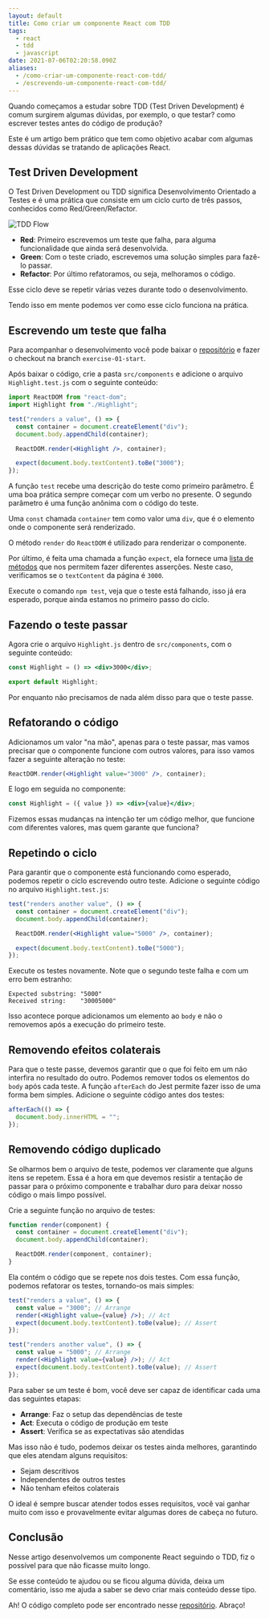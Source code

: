 ```yaml
---
layout: default
title: Como criar um componente React com TDD
tags:
  - react
  - tdd
  - javascript
date: 2021-07-06T02:20:58.090Z
aliases:
  - /como-criar-um-componente-react-com-tdd/
  - /escrevendo-um-componente-react-com-tdd/
---
```

Quando começamos a estudar sobre TDD (Test Driven Development) é comum surgirem algumas dúvidas, por exemplo, o que testar? como escrever testes antes do código de produção?

Este é um artigo bem prático que tem como objetivo acabar com algumas dessas dúvidas se tratando de aplicações React.

## Test Driven Development

O Test Driven Development ou TDD significa Desenvolvimento Orientado a Testes e é uma prática que consiste em um ciclo curto de três passos, conhecidos como Red/Green/Refactor.

![TDD Flow](https://miro.medium.com/max/475/1*5IFu-XBsbzobAK3UxIOq4Q.png)

- **Red**: Primeiro escrevemos um teste que falha, para alguma funcionalidade que ainda será desenvolvida.
- **Green**: Com o teste criado, escrevemos uma solução simples para fazê-lo passar.
- **Refactor**: Por último refatoramos, ou seja, melhoramos o código.

Esse ciclo deve se repetir várias vezes durante todo o desenvolvimento.

Tendo isso em mente podemos ver como esse ciclo funciona na prática.

## Escrevendo um teste que falha

Para acompanhar o desenvolvimento você pode baixar o [repositório](https://github.com/felipecesr/react-com-tdd-na-pratica/tree/master) e fazer o checkout na branch `exercise-01-start`.

Após baixar o código, crie a pasta `src/components` e adicione o arquivo `Highlight.test.js` com o seguinte conteúdo:

```jsx
import ReactDOM from "react-dom";
import Highlight from "./Highlight";

test("renders a value", () => {
  const container = document.createElement("div");
  document.body.appendChild(container);

  ReactDOM.render(<Highlight />, container);

  expect(document.body.textContent).toBe("3000");
});
```

A função `test` recebe uma descrição do teste como primeiro parâmetro. É uma boa prática sempre começar com um verbo no presente. O segundo parâmetro é uma função anônima com o código do teste.

Uma `const` chamada `container` tem como valor uma `div`, que é o elemento onde o componente será renderizado.

O método `render` do `ReactDOM` é utilizado para renderizar o componente.

Por último, é feita uma chamada a função `expect`, ela fornece uma [lista de métodos](https://jestjs.io/docs/expect#methods) que nos permitem fazer diferentes asserções. Neste caso, verificamos se o `textContent` da página é `3000`.

Execute o comando `npm test`, veja que o teste está falhando, isso já era esperado, porque ainda estamos no primeiro passo do ciclo.

## Fazendo o teste passar

Agora crie o arquivo `Highlight.js` dentro de `src/components`, com o seguinte conteúdo:

```jsx
const Highlight = () => <div>3000</div>;

export default Highlight;
```

Por enquanto não precisamos de nada além disso para que o teste passe.

## Refatorando o código

Adicionamos um valor "na mão", apenas para o teste passar, mas vamos precisar que o componente funcione com outros valores, para isso vamos fazer a seguinte alteração no teste:

```jsx
ReactDOM.render(<Highlight value="3000" />, container);
```

E logo em seguida no componente:

```jsx
const Highlight = ({ value }) => <div>{value}</div>;
```

Fizemos essas mudanças na intenção ter um código melhor, que funcione com diferentes valores, mas quem garante que funciona?

## Repetindo o ciclo

Para garantir que o componente está funcionando como esperado, podemos repetir o ciclo escrevendo outro teste. Adicione o seguinte código no arquivo `Highlight.test.js`:

```jsx
test("renders another value", () => {
  const container = document.createElement("div");
  document.body.appendChild(container);

  ReactDOM.render(<Highlight value="5000" />, container);

  expect(document.body.textContent).toBe("5000");
});
```

Execute os testes novamente. Note que o segundo teste falha e com um erro bem estranho:

```
Expected substring: "5000"
Received string:    "30005000"
```

Isso acontece porque adicionamos um elemento ao `body` e não o removemos após a execução do primeiro teste.

## Removendo efeitos colaterais

Para que o teste passe, devemos garantir que o que foi feito em um não interfira no resultado do outro. Podemos remover todos os elementos do `body` após cada teste. A função `afterEach` do Jest permite fazer isso de uma forma bem simples. Adicione o seguinte código antes dos testes:

```javascript
afterEach(() => {
  document.body.innerHTML = "";
});
```

## Removendo código duplicado

Se olharmos bem o arquivo de teste, podemos ver claramente que alguns itens se repetem. Essa é a hora em que devemos resistir a tentação de passar para o próximo componente e trabalhar duro para deixar nosso código o mais limpo possível.

Crie a seguinte função no arquivo de testes:

```javascript
function render(component) {
  const container = document.createElement("div");
  document.body.appendChild(container);

  ReactDOM.render(component, container);
}
```

Ela contém o código que se repete nos dois testes. Com essa função, podemos refatorar os testes, tornando-os mais simples:

```jsx
test("renders a value", () => {
  const value = "3000"; // Arrange
  render(<Highlight value={value} />); // Act
  expect(document.body.textContent).toBe(value); // Assert
});

test("renders another value", () => {
  const value = "5000"; // Arrange
  render(<Highlight value={value} />); // Act
  expect(document.body.textContent).toBe(value); // Assert
});
```

Para saber se um teste é bom, você deve ser capaz de identificar cada uma das seguintes etapas:

- **Arrange**: Faz o setup das dependências de teste
- **Act**: Executa o código de produção em teste
- **Assert**: Verifica se as expectativas são atendidas

Mas isso não é tudo, podemos deixar os testes ainda melhores, garantindo que eles atendam alguns requisitos:

- Sejam descritivos
- Independentes de outros testes
- Não tenham efeitos colaterais

O ideal é sempre buscar atender todos esses requisitos, você vai ganhar muito com isso e provavelmente evitar algumas dores de cabeça no futuro.

## Conclusão

Nesse artigo desenvolvemos um componente React seguindo o TDD, fiz o possível para que não ficasse muito longo.

Se esse conteúdo te ajudou ou se ficou alguma dúvida, deixa um comentário, isso me ajuda a saber se devo criar mais conteúdo desse tipo.

Ah! O código completo pode ser encontrado nesse [repositório](https://github.com/felipecesr/react-com-tdd-na-pratica/tree/exercise-01-end). Abraço!
